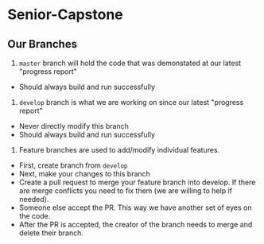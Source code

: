 # Senior-Capstone

## Our Branches
1. `master` branch will hold the code that was demonstated at our latest "progress report"
- Should always build and run successfully
1. `develop` branch is what we are working on since our latest "progress report"
  - Never directly modify this branch
  - Should always build and run successfully
1. Feature branches are used to add/modify individual features.
  - First, create branch from `develop`
  - Next, make your changes to this branch
  - Create a pull request to merge your feature branch into develop. If there are merge conflicts you need to fix them (we are willing to help if needed). 
  - Someone else accept the PR. This way we have another set of eyes on the code.
  - After the PR is accepted, the creator of the branch needs to merge and delete their branch.

